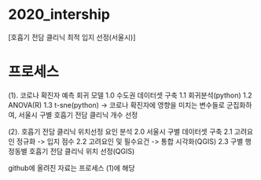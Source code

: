 # 2020_intership
[호흡기 전담 클리닉 최적 입지 선정(서울시)]
# 프로세스
(1). 코로나 확진자 예측 회귀 모델
1.0 수도권 데이터셋 구축
1.1 회귀분석(python)
1.2 ANOVA(R)
1.3 t-sne(python)
-> 코로나 확진자에 영향을 미치는 변수들로 군집화하여, 서울시 구별 호흡기 전담 클리닉 개수 선정

(2). 호흡기 전담 클리닉 위치선정 요인 분석
2.0 서울시 구별 데이터셋 구축
2.1 고려요인 정규화 -> 입지 점수
2.2 고려요인 및 필수요건 -> 통합 시각화(QGIS)
2.3 구별 행정동별 호흡기 전담 클리닉 위치 선정(QGIS)

github에 올려진 자료는 프로세스 (1)에 해당
